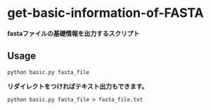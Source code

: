 # get-basic-information-of-FASTA
**fastaファイルの基礎情報を出力するスクリプト**

## Usage
```
python basic.py fasta_file
```
**リダイレクトをつければテキスト出力もできます。**
```
python basic.py fasta_file > fasta_file.txt
```
